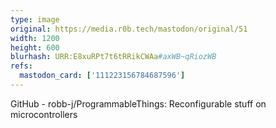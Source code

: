 ```yaml
---
type: image
original: https://media.r0b.tech/mastodon/original/51
width: 1200
height: 600
blurhash: URR:E8xuRPt7t6tRRikCWAa#axWB~qRiozWB
refs:
  mastodon_card: ['111223156784687596']
---
```


GitHub - robb-j/ProgrammableThings: Reconfigurable stuff on microcontrollers
